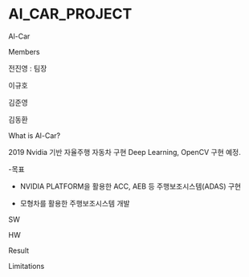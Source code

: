 # AI_CAR_PROJECT

Al-Car

Members

전진영 : 팀장

이규호

김준영 

김동환 


What is Al-Car?

2019 Nvidia 기반 자율주행 자동차 구현
Deep Learning, OpenCV 구현 예정.

-목표

 - NVIDIA PLATFORM을 활용한 ACC, AEB 등 주행보조시스템(ADAS) 구현

 - 모형차를 활용한 주행보조시스템 개발

SW

HW

Result

Limitations
